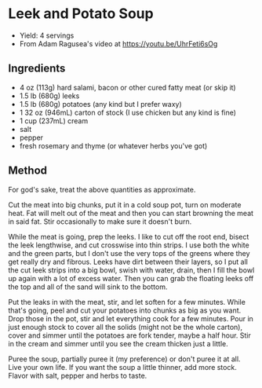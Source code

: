 # Leek and Potato Soup

- Yield: 4 servings
- From Adam Ragusea's video at <https://youtu.be/UhrFeti6sOg>

## Ingredients

- 4 oz (113g) hard salami, bacon or other cured fatty meat (or skip it)
- 1.5 lb (680g) leeks
- 1.5 lb (680g) potatoes (any kind but I prefer waxy)
- 1 32 oz (946mL) carton of stock (I use chicken but any kind is fine)
- 1 cup (237mL) cream
- salt
- pepper
- fresh rosemary and thyme (or whatever herbs you've got)

## Method

For god's sake, treat the above quantities as approximate.

Cut the meat into big chunks, put it in a cold soup pot, turn on moderate heat. Fat will melt out of the meat and then you can start browning the meat in said fat. Stir occasionally to make sure it doesn't burn.

While the meat is going, prep the leeks. I like to cut off the root end, bisect the leek lengthwise, and cut crosswise into thin strips. I use both the white and the green parts, but I don't use the very tops of the greens where they get really dry and fibrous. Leeks have dirt between their layers, so I put all the cut leek strips into a big bowl, swish with water, drain, then I fill the bowl up again with a lot of excess water. Then you can grab the floating leeks off the top and all of the sand will sink to the bottom.

Put the leaks in with the meat, stir, and let soften for a few minutes. While that's going, peel and cut your potatoes into chunks as big as you want. Drop those in the pot, stir and let everything cook for a few minutes. Pour in just enough stock to cover all the solids (might not be the whole carton), cover and simmer until the potatoes are fork tender, maybe a half hour. Stir in the cream and simmer until you see the cream thicken just a little.

Puree the soup, partially puree it (my preference) or don't puree it at all. Live your own life. If you want the soup a little thinner, add more stock. Flavor with salt, pepper and herbs to taste.
